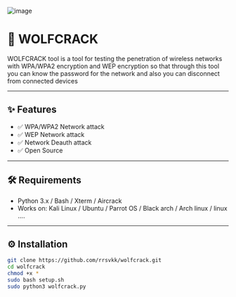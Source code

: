 ![image](https://github.com/user-attachments/assets/916fdcb5-45b1-4c69-8da4-17e5ff77beea)


# 🔧 WOLFCRACK

WOLFCRACK tool is a tool for testing the penetration of wireless networks with WPA/WPA2 encryption and WEP encryption so that through this tool you can know the password for the network and also you can disconnect from connected devices

---

## ✨ Features

- ✅ WPA/WPA2 Network attack
- ✅ WEP Network attack
- ✅ Network Deauth attack
- ✅ Open Source

---

## 🛠 Requirements

- Python 3.x / Bash / Xterm / Aircrack
- Works on: Kali Linux / Ubuntu / Parrot OS / Black arch / Arch linux / linux ....

---

## ⚙️ Installation

```bash
git clone https://github.com/rrsvkk/wolfcrack.git
cd wolfcrack
chmod +x *
sudo bash setup.sh
sudo python3 wolfcrack.py


